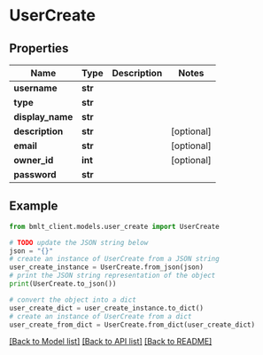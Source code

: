 # UserCreate


## Properties

Name | Type | Description | Notes
------------ | ------------- | ------------- | -------------
**username** | **str** |  | 
**type** | **str** |  | 
**display_name** | **str** |  | 
**description** | **str** |  | [optional] 
**email** | **str** |  | [optional] 
**owner_id** | **int** |  | [optional] 
**password** | **str** |  | 

## Example

```python
from bmlt_client.models.user_create import UserCreate

# TODO update the JSON string below
json = "{}"
# create an instance of UserCreate from a JSON string
user_create_instance = UserCreate.from_json(json)
# print the JSON string representation of the object
print(UserCreate.to_json())

# convert the object into a dict
user_create_dict = user_create_instance.to_dict()
# create an instance of UserCreate from a dict
user_create_from_dict = UserCreate.from_dict(user_create_dict)
```
[[Back to Model list]](../README.md#documentation-for-models) [[Back to API list]](../README.md#documentation-for-api-endpoints) [[Back to README]](../README.md)


